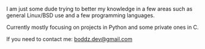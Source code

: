 I am just some dude trying to better my knowledge in a few areas such as general Linux/BSD use and a few programming languages.

Currently mostly focusing on projects in Python and some private ones in C.

If you need to contact me: boddz.dev@gmail.com

<!---
sa-lad/sa-lad is a ✨ special ✨ repository because its `README.md` (this file) appears on your GitHub profile.
You can click the Preview link to take a look at your changes.
--->

